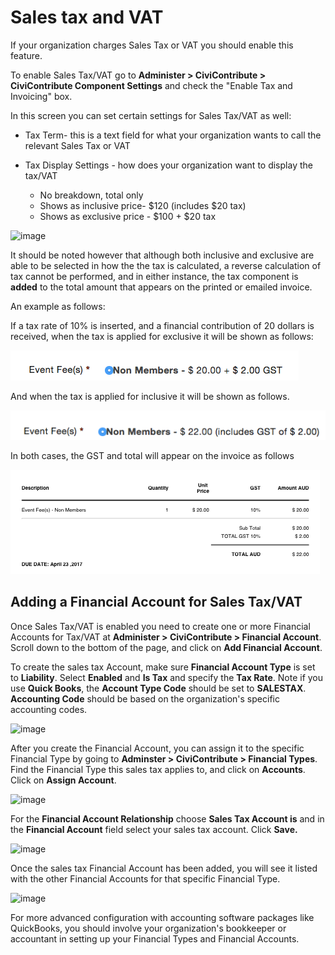 Sales tax and VAT
=================

If your organization charges Sales Tax or VAT you should enable
this feature.

To enable Sales Tax/VAT go to
**Administer > CiviContribute > CiviContribute Component Settings** and check
the "Enable Tax and Invoicing" box.

In this screen you can set certain settings for Sales Tax/VAT as well:

-   Tax Term- this is a text field for what your organization wants to call
the relevant Sales Tax or VAT

-   Tax Display Settings - how does your organization want to display the
tax/VAT

    -   No breakdown, total only
    -   Shows as inclusive price- $120 (includes $20 tax)
    -   Shows as exclusive price - $100 + $20 tax  

![image](../img/enable_tax_fields.png)

It should be noted however that although both inclusive and exclusive are able to be selected in how the the tax is calculated, a reverse calculation of tax cannot be performed, and in either instance, the tax component is **added** to the total amount that appears on the printed or emailed invoice. 

An example as follows:

If a tax rate of 10% is inserted, and a financial contribution of 20 dollars is received, when the tax is applied for exclusive it will be shown as follows:

![image](../img/tax-exclusive1.png)

And when the tax is applied for inclusive it will be shown as follows. 

![image](../img/tax-inclusive2.png)

In both cases, the GST and total will appear on the invoice as follows

![image](../img/invoice.png)

Adding a Financial Account for Sales Tax/VAT
---------------------------------------------

Once Sales Tax/VAT is enabled you need to create one or more Financial
Accounts for Tax/VAT at **Administer > CiviContribute > Financial
Account**. Scroll down to the bottom of the page, and click on **Add
Financial Account**.

To create the sales tax Account, make sure **Financial Account Type** is
set to **Liability**. Select **Enabled** and **Is Tax** and specify the
**Tax Rate**. Note if you use **Quick Books**, the **Account Type Code**
should be set to **SALESTAX**. **Accounting Code** should be based on the
organization's specific accounting codes.

![image](../img/salestaxaccount4.jpg)

After you create the Financial Account, you can assign it to the
specific Financial Type by going to **Adminster > CiviContribute >
Financial Types**.  Find the Financial Type this sales tax applies to,
and click on **Accounts**. Click on **Assign Account**.

![image](../img/assignaccount2.jpg)

For the **Financial Account Relationship** choose **Sales Tax Account is**
and in the **Financial Account** field select your sales tax account.
Click **Save.**

![image](../img/civicontribute-sales-tax-add-account.png)

Once the sales tax Financial Account has been added, you will see it
listed with the other Financial Accounts for that specific Financial
Type.

![image](../img/salestaxadded2.jpg)

For more advanced configuration with accounting software packages like
QuickBooks, you should involve your organization's bookkeeper or
accountant in setting up your Financial Types and Financial Accounts.
